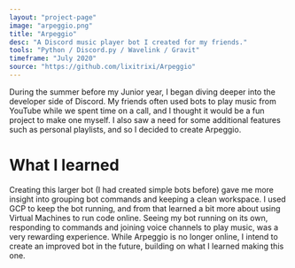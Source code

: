 ```yaml
---
layout: "project-page"
image: "arpeggio.png"
title: "Arpeggio"
desc: "A Discord music player bot I created for my friends."
tools: "Python / Discord.py / Wavelink / Gravit"
timeframe: "July 2020"
source: "https://github.com/lixitrixi/Arpeggio"
---
```

During the summer before my Junior year, I began diving deeper into the developer side of Discord. My friends often used bots to play music from YouTube while we spent time on a call, and I thought it would be a fun project to make one myself. I also saw a need for some additional features such as personal playlists, and so I decided to create Arpeggio.
<h1>What I learned</h1>
Creating this larger bot (I had created simple bots before) gave me more insight into grouping bot commands and keeping a clean workspace. I used GCP to keep the bot running, and from that learned a bit more about using Virtual Machines to run code online. Seeing my bot running on its own, responding to commands and joining voice channels to play music, was a very rewarding experience. While Arpeggio is no longer online, I intend to create an improved bot in the future, building on what I learned making this one.